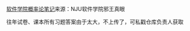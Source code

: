 [软件学院概率论笔记](https://www.cnblogs.com/Jyaoushingan/p/14197432.html)来源：NJU软件学院邪王真眼

往年试卷、课本所有习题答案由于太大，不上传了，可私戳仓库负责人获取